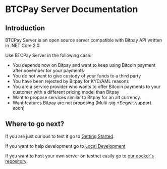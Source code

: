 # BTCPay Server Documentation

## Introduction

BTCPay Server is an open source server compatible with Bitpay API written in .NET Core 2.0.

Use BTCPay Server in the following case:

* You depends now on Bitpay and want to keep using Bitcoin payment after november for your payments
* You do not want to give custody of your funds to a third party
* You have been rejected by Bitpay for KYC/AML reasons
* You are a service provider who wants to offer Bitcoin payments to your customer with a different pricing model than Bitpay
* Want to propose services similar to Bitpay for an alt currency.
* Want features Bitpay are not proposing (Multi-sig +Segwit support soon)

## Where to go next?

If you are just curious to test it go to [Getting Started](Getting-Started.md).

If you want to help development go to [Local Development](Local-Development.md)

If you want to host your own server on testnet easily go to [our docker's repository](https://github.com/btcpayserver/btcpayserver-docker).

